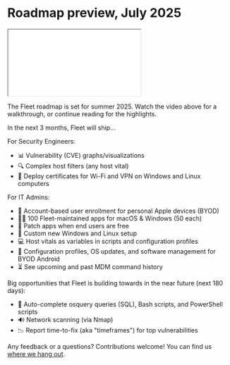 # Roadmap preview, July 2025

<div purpose="embedded-content">
   <iframe src="TODO" allowfullscreen></iframe>
</div>

The Fleet roadmap is set for summer 2025. Watch the video above for a walkthrough, or continue reading for the highlights.

In the next 3 months, Fleet will ship...

For Security Engineers:
- 📊 Vulnerability (CVE) graphs/visualizations
- 🔍 Complex host filters (any host vital)
- 📄 Deploy certificates for Wi-Fi and VPN on Windows and Linux computers

For IT Admins:
- 🍏 Account-based user enrollment for personal Apple devices (BYOD)
- 👨‍💻 100 Fleet-maintained apps for macOS & Windows (50 each)
- 📅 Patch apps when end users are free
- 👔 Custom new Windows and Linux setup
- 💻 Host vitals as variables in scripts and configuration profiles
- 🤖 Configuration profiles, OS updates, and software management for BYOD Android
- ⏳ See upcoming and past MDM command history

Big opportunities that Fleet is building towards in the near future (next 180 days):
- 🤖 Auto-complete osquery queries (SQL), Bash scripts, and PowerShell scripts
- 🔊 Network scanning (via Nmap)
- 📉 Report time-to-fix (aka "timeframes") for top vulnerabilities

Any feedback or a questions? Contributions welcome! You can find us [where we hang out](https://fleetdm.com/support).

<meta name="category" value="announcements">
<meta name="authorFullName" value="Noah Talerman">
<meta name="authorGitHubUsername" value="noahtalerman">
<meta name="publishedOn" value="2025-07-01">
<meta name="articleTitle" value="Roadmap preview, July 2025">
<meta name="description" value="The product improvements Fleet is currently working on and the 3 biggest open opportunities in the product in the near future.">
